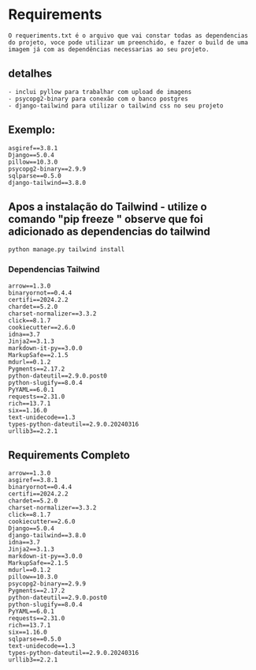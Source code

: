 # Requirements
    O requeriments.txt é o arquivo que vai constar todas as dependencias do projeto, voce pode utilizar um preenchido, e fazer o build de uma imagem já com as dependências necessarias ao seu projeto.
## detalhes 
    - inclui pyllow para trabalhar com upload de imagens
    - psycopg2-binary para conexão com o banco postgres
    - django-tailwind para utilizar o tailwind css no seu projeto 
 
## Exemplo:
    asgiref==3.8.1
    Django==5.0.4
    pillow==10.3.0
    psycopg2-binary==2.9.9
    sqlparse==0.5.0
    django-tailwind==3.8.0

## Apos a instalação do Tailwind - utilize o comando "pip freeze " observe que foi adicionado as dependencias do tailwind
    python manage.py tailwind install
### Dependencias Tailwind
    arrow==1.3.0
    binaryornot==0.4.4
    certifi==2024.2.2
    chardet==5.2.0
    charset-normalizer==3.3.2
    click==8.1.7
    cookiecutter==2.6.0
    idna==3.7
    Jinja2==3.1.3
    markdown-it-py==3.0.0
    MarkupSafe==2.1.5
    mdurl==0.1.2
    Pygments==2.17.2
    python-dateutil==2.9.0.post0
    python-slugify==8.0.4
    PyYAML==6.0.1
    requests==2.31.0
    rich==13.7.1
    six==1.16.0
    text-unidecode==1.3
    types-python-dateutil==2.9.0.20240316
    urllib3==2.2.1

## Requirements Completo

    arrow==1.3.0
    asgiref==3.8.1
    binaryornot==0.4.4
    certifi==2024.2.2
    chardet==5.2.0
    charset-normalizer==3.3.2
    click==8.1.7
    cookiecutter==2.6.0
    Django==5.0.4
    django-tailwind==3.8.0
    idna==3.7
    Jinja2==3.1.3
    markdown-it-py==3.0.0
    MarkupSafe==2.1.5
    mdurl==0.1.2
    pillow==10.3.0
    psycopg2-binary==2.9.9
    Pygments==2.17.2
    python-dateutil==2.9.0.post0
    python-slugify==8.0.4
    PyYAML==6.0.1
    requests==2.31.0
    rich==13.7.1
    six==1.16.0
    sqlparse==0.5.0
    text-unidecode==1.3
    types-python-dateutil==2.9.0.20240316
    urllib3==2.2.1
